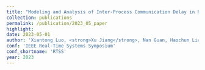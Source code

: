 ```yaml
---
title: "Modeling and Analysis of Inter-Process Communication Delay in ROS 2"
collection: publications
permalink: /publication/2023_05_paper
highlight: 
date: 2023-05-01
author: 'Xiantong Luo, <strong>Xu Jiang</strong>, Nan Guan, Haochun Liang, Songran Liu, Wang Yi'
conf: 'IEEE Real-Time Systems Symposium'
conf_shortname: 'RTSS'
year: 2023
---
```

